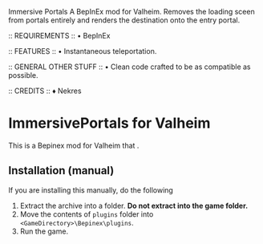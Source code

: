Immersive Portals
A BepInEx mod for Valheim. Removes the loading sceen from portals entirely and renders the destination onto the entry portal.

:: REQUIREMENTS ::
• BepInEx

:: FEATURES ::
• Instantaneous teleportation.

:: GENERAL OTHER STUFF ::
• Clean code crafted to be as compatible as possible.

:: CREDITS ::
♦ Nekres

# ImmersivePortals for Valheim

This is a Bepinex mod for Valheim that .

## Installation (manual)

If you are installing this manually, do the following

1. Extract the archive into a folder. **Do not extract into the game folder.**
2. Move the contents of `plugins` folder into `<GameDirectory>\Bepinex\plugins`.
3. Run the game.
